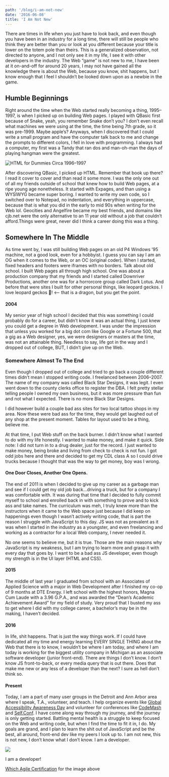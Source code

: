 ```yaml
---
path: '/blog/i-am-not-new'
date: '2016-06-08'
title: 'I Am Not New'
---
```


There are times in life when you just have to look back, and even though you have been in an industry for a long time, there will still be people who think they are better than you or look at you different because your title is lower on the totem pole than theirs. This is a generalized observation, not directed to anyone, and I not only see it in my life, I see it with other developers in the industry. The Web “game” is not new to me, I have been at it on-and-off for around 20 years, I may not have gained all the knowledge there is about the Web, because you know, shit happens, but I know enough that I feel I shouldn’t be looked down upon as a newbie in the game.

## Humble Beginnings

Right around the time when the Web started really becoming a thing, 1995–1997, is when I picked up on building Web pages. I played with QBasic first because of Snake, yeah, you remember Snake don’t you? I don’t even recall what machines we were using at the time, the time being 7th grade, so it was pre-1999. Maybe apple’s? Anyways, when I discovered that I could write a small program and have the computer talk back to me and change the prompts to different colors, I fell in love with programming. I always had a computer, my first was a Tandy that ran dos and man-oh-man the days of playing hangman were the greatest.

![HTML for Dummies Circa 1996–1997](https://cdn-images-1.medium.com/max/800/0*gZA4yT4DHEWJrFQm.jpg)

<!-- <div class="blog-post-image">
  <img src="https://cdn-images-1.medium.com/max/800/0*gZA4yT4DHEWJrFQm.jpg">
</div> -->

After discovering QBasic, I picked up HTML. Remember that book up there? I read it cover to cover and than read it some more. I was the only one out of all my friends outside of school that knew how to build Web pages, at a ripe young age nonetheless. It started with Expages, and than using a WYSIWYG became super boring. I wanted to write my own code, so I switched over to Notepad, no indentation, and everything in uppercase, because that is what you did in the early to mid 90s when writing for the Web lol. Geocities and Angelfire became my best friends, and domains like cjb.net were the only alternative to an 11 year old without a job that couldn’t afford.Things were great, never did I think a career doing this was a thing.

## Somewhere In The Middle

As time went by, I was still building Web pages on an old P4 Windows ’95 machine, not a good look, even for a hobbyist. I guess you can say I am an OG when it comes to the Web, or an OC (original coder). When I started, fixed headers and footers were iframes with no borders. Talk about old school. I built Web pages all through high school. One was about a production company that my friends and I started called Downriver Productions, another one was for a horrorcore group called Dark Lotus. And before that were sites I built for other personal things, like leopard geckos. I love leopard geckos 🐲! <– that is a dragon, but you get the point.

#### 2004

My senior year of high school I decided that this was something I could probably do for a career, but didn’t know it was an actual thing, I just knew you could get a degree in Web development. I was under the impression that unless you worked for a big dot com like Google or a Fortune 500, that a gig as a Web designer, yes, we were designers or masters at the time, was not an attainable thing. Needless to say, life got in the way and I dropped out of college, BUT, I didn’t give up on the Web.

### Somewhere Almost To The End

Even though I dropped out of college and tried to go back a couple different times didn’t mean I stopped writing code. I freelanced between 2006–2007. The name of my company was called Black Star Designs, it was legit. I even went down to the county clerks office to register the DBA. I felt pretty stellar telling people I owned my own business, but it was more pressure than fun and not what I expected. There is no more Black Star Designs.

I did however build a couple bad ass sites for two local tattoo shops in my area. Now these were bad ass for the time, they would get laughed out of any shop at the present moment. Tables for layout used to be a thing, believe me.

At that time, I put Web stuff on the back burner. I didn’t know what I wanted to do with my life honestly. I wanted to make money, and make it quick. Side note: I did not turn in to a drug dealer, just for the record. I just wanted to make money, being broke and living from check to check is not fun. I got odd jobs here and there and decided to get my CDL class A so I could drive trucks because I thought that was the way to get money, boy was I wrong.

#### One Door Closes, Another One Opens.

The end of 2011 is when I decided to give up my career as a garbage man and see if I could get my old job back…driving a truck, but for a company I was comfortable with. It was during that time that I decided to fully commit myself to school and enrolled back in with something to prove and to kick ass and take names. The curriculum was meh, I truly knew more than the instructors when it came to the Web space just because I did keep on happenings even though I wasn’t actively writing code, that is part the reason I struggle with JavaScript to this day. JS was not as prevalent as it was when I started in the industry as a youngster, and even freelancing and working as a contractor for a local Web company, I never needed it.

No one seems to believe me, but it is true. Those are the main reasons why JavaScript is my weakness, but I am trying to learn more and grasp it with every day that goes by. I want to be a bad ass JS developer, even though my strength is in the UI layer (HTML and CSS).

#### 2015

The middle of last year I graduated from school with an Associates of Applied Science with a major in Web Development after I finished my co-op of 9 months at DTE Energy. I left school with the highest honors, Magna Cum Laude with a 3.96 G.P.A., and was awarded the “Dean’s Academic Achievement Award” for my field of study. Very proud that I busted my ass to get where I did with my college career, a bachelor’s may be in the making, I haven’t decided.

#### 2016

In life, shit happens. That is just the way things work. If I could have dedicated all my time and energy learning EVERY SINGLE THING about the Web that there is to know, I wouldn’t be where I am today, and where I am today is working for the biggest utility company in Michigan as an associate software developer (junior front-end). There are things I don’t know. I don’t know JS front-to-back, or every media query that is out there. Does that make me new or any less of a developer than the next? I sure as hell don’t think so.

#### Present

Today, I am a part of many user groups in the Detroit and Ann Arbor area where I speak, T.A., volunteer, and teach. I help organize events like [Global Accessibility Awareness Day](http://globalaccessibilityawarenessday.org/) and volunteer for conferences like [CodeMash](http://www.codemash.org/) and [Self.Conf](http://selfconference.org/). I have come along way through my journey, and the journey is only getting started. Battling mental health is a struggle to keep focused on the Web and writing code, but when I find the time to fit it in, I do. My goals are grand, and I plan to learn the shit out of JavaScript and be the best, all around, front-end dev like my peers I look up to. I am not new, this is not new, I don’t know what I don’t know. I am a developer.

![](https://cdn-images-1.medium.com/max/800/0*96CxszKxX793R6VF.png)

I am a developer!

[Which Agile Certification](http://whichagilecertification.com/developer/) for the image above
